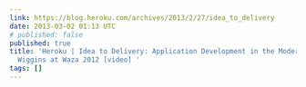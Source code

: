```yaml
---
link: https://blog.heroku.com/archives/2013/2/27/idea_to_delivery
date: 2013-03-02 01:13 UTC
# published: false
published: true
title: 'Heroku | Idea to Delivery: Application Development in the Modern Age. Adam
  Wiggins at Waza 2012 [video] '
tags: []
---
```



